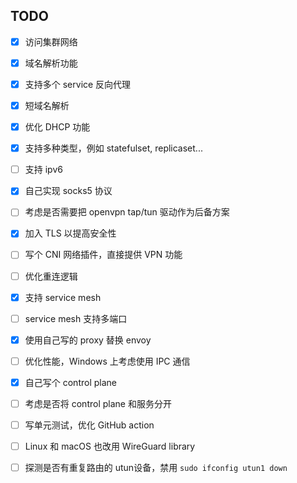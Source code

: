 ## TODO

- [x] 访问集群网络
- [x] 域名解析功能
- [x] 支持多个 service 反向代理
- [x] 短域名解析
- [x] 优化 DHCP 功能
- [x] 支持多种类型，例如 statefulset, replicaset...
- [ ] 支持 ipv6
- [x] 自己实现 socks5 协议
- [ ] 考虑是否需要把 openvpn tap/tun 驱动作为后备方案
- [x] 加入 TLS 以提高安全性
- [ ] 写个 CNI 网络插件，直接提供 VPN 功能
- [ ] 优化重连逻辑
- [x] 支持 service mesh
- [ ] service mesh 支持多端口
- [x] 使用自己写的 proxy 替换 envoy
- [ ] 优化性能，Windows 上考虑使用 IPC 通信
- [x] 自己写个 control plane
- [ ] 考虑是否将 control plane 和服务分开
- [ ] 写单元测试，优化 GitHub action
- [ ] Linux 和 macOS 也改用 WireGuard library
- [ ] 探测是否有重复路由的 utun设备，禁用 `sudo ifconfig utun1 down`

